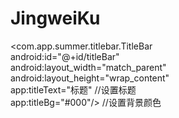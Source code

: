 # JingweiKu

  <com.app.summer.titlebar.TitleBar  
      android:id="@+id/titleBar"  
      android:layout_width="match_parent"  
      android:layout_height="wrap_content"  
      app:titleText="标题"  //设置标题  
      app:titleBg="#000"/>  //设置背景颜色  

